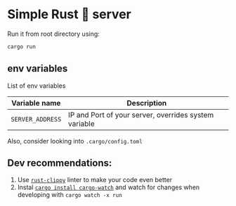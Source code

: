 # Simple Rust 🦀 server

Run it from root directory using:
```bash
cargo run
```

## env variables 

List of env variables

| Variable name    | Description                                           |
| ---------------- | ----------------------------------------------------- |
| `SERVER_ADDRESS` | IP and Port of your server, overrides system variable |

Also, consider looking into `.cargo/config.toml`


## Dev recommendations:

1) Use [`rust-clippy`](https://github.com/rust-lang/rust-clippy) linter to make your code even better
2) Instal [`cargo install cargo-watch`](https://crates.io/crates/cargo-watch) and watch for changes when developing with `cargo watch -x run`
